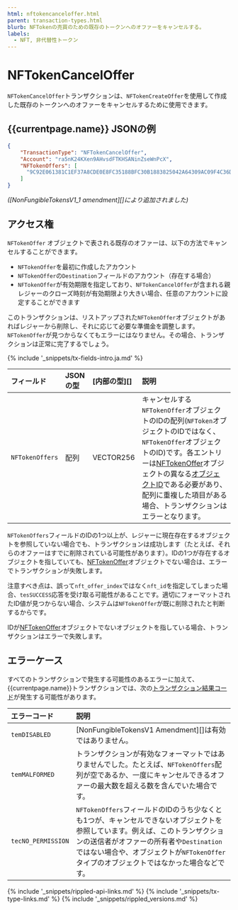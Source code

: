 ```yaml
---
html: nftokencanceloffer.html
parent: transaction-types.html
blurb: NFTokenの売買のための既存のトークンへのオファーをキャンセルする。
labels:
  - NFT, 非代替性トークン
---
```

# NFTokenCancelOffer

`NFTokenCancelOffer`トランザクションは、`NFTokenCreateOffer`を使用して作成した既存のトークンへのオファーをキャンセルするために使用できます。

## {{currentpage.name}} JSONの例

```json
{
  	"TransactionType": "NFTokenCancelOffer",
  	"Account": "ra5nK24KXen9AHvsdFTKHSANinZseWnPcX",
  	"NFTokenOffers": [
      "9C92E061381C1EF37A8CDE0E8FC35188BFC30B1883825042A64309AC09F4C36D"
    ]
}
```

_([NonFungibleTokensV1_1 amendment][]により追加されました)_


## アクセス権

`NFTokenOffer` オブジェクトで表される既存のオファーは、以下の方法でキャンセルすることができます。

* `NFTokenOffer`を最初に作成したアカウント
* `NFTokenOffer`の`Destination`フィールドのアカウント（存在する場合）
* `NFTokenOffer`が有効期限を指定しており、`NFTokenCancelOffer`が含まれる親レジャーのクローズ時刻が有効期限より大きい場合、任意のアカウントに設定することができます

このトランザクションは、リストアップされた`NFTokenOffer`オブジェクトがあればレジャーから削除し、それに応じて必要な準備金を調整します。`NFTokenOffer`が見つからなくてもエラーにはなりません。その場合、トランザクションは正常に完了するでしょう。

{% include '_snippets/tx-fields-intro.ja.md' %}

| フィールド          | JSONの型  | [内部の型][]        | 説明                     |
|:------------------|:----------|:------------------|:-------------------------|
| `NFTokenOffers`     |  配列     | VECTOR256         | キャンセルする`NFTokenOffer`オブジェクトのIDの配列(`NFToken`オブジェクトのIDではなく、`NFTokenOffer`オブジェクトのID)です。各エントリーは[NFTokenOffer](nftokenoffer.html)オブジェクトの異なる[オブジェクトID](ledger-object-ids.html)である必要があり、配列に重複した項目がある場合、トランザクションはエラーとなります。 |

`NFTokenOffers`フィールドのIDの1つ以上が、レジャーに現在存在するオブジェクトを参照していない場合でも、トランザクションは成功します（たとえば、それらのオファーはすでに削除されている可能性があります）。IDの1つが存在するオブジェクトを指していても、[NFTokenOffer](nftokenoffer.html)オブジェクトでない場合は、エラーでトランザクションが失敗します。

注意すべき点は、誤って`nft_offer_index`ではなく`nft_id`を指定してしまった場合、`tesSUCCESS`応答を受け取る可能性があることです。適切にフォーマットされたID値が見つからない場合、システムは`NFTokenOffer`が既に削除されたと判断するからです。

IDが[NFTokenOffer](nftokenoffer.html)オブジェクトでないオブジェクトを指している場合、トランザクションはエラーで失敗します。

## エラーケース

すべてのトランザクションで発生する可能性のあるエラーに加えて、{{currentpage.name}}トランザクションでは、次の[トランザクション結果コード](transaction-results.html)が発生する可能性があります。

| エラーコード         | 説明                                                     |
|:-------------------|:--------------------------------------------------------|
| `temDISABLED`                 | [NonFungibleTokensV1 Amendment][]は有効ではありません。 |
| `temMALFORMED`     | トランザクションが有効なフォーマットではありませんでした。たとえば、`NFTokenOffers`配列が空であるか、一度にキャンセルできるオファーの最大数を超える数を含んでいた場合です。 |
| `tecNO_PERMISSION` | `NFTokenOffers`フィールドのIDのうち少なくとも1つが、キャンセルできないオブジェクトを参照しています。例えば、このトランザクションの送信者がオファーの所有者や`Destination`ではない場合や、オブジェクトが`NFTokenOffer`タイプのオブジェクトではなかった場合などです。 |

<!--{# common link defs #}-->
{% include '_snippets/rippled-api-links.md' %}
{% include '_snippets/tx-type-links.md' %}
{% include '_snippets/rippled_versions.md' %}
